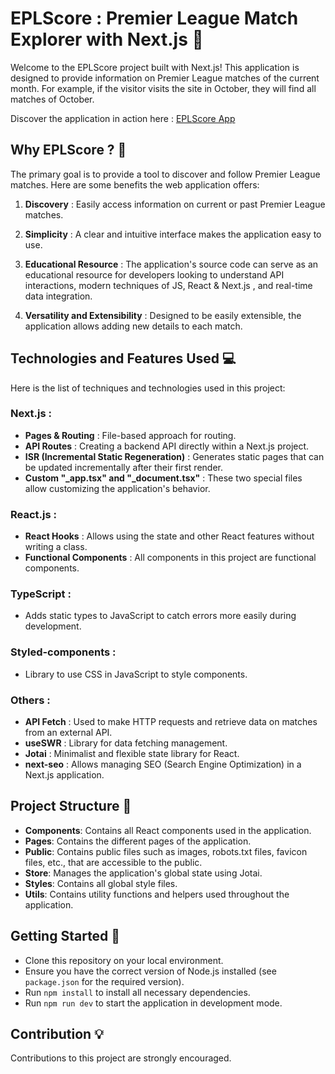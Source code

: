 # EPLScore : Premier League Match Explorer with Next.js 🚀

Welcome to the EPLScore project built with Next.js! 
This application is designed to provide information on Premier League matches of the current month. For example, if the visitor visits the site in October, they will find all matches of October.

Discover the application in action here : [EPLScore App](https://next-eplscore-afantes.vercel.app/)

## Why EPLScore ? 🎯
The primary goal is to provide a tool to discover and follow Premier League matches. Here are some benefits the web application offers:

1. **Discovery** : Easily access information on current or past Premier League matches.
  
2. **Simplicity** : A clear and intuitive interface makes the application easy to use.
  
3. **Educational Resource** : The application's source code can serve as an educational resource for developers looking to understand API interactions, modern techniques of JS, React & Next.js , and real-time data integration.
  
4. **Versatility and Extensibility** : Designed to be easily extensible, the application allows adding new details to each match.

## Technologies and Features Used 💻
Here is the list of techniques and technologies used in this project:

### Next.js :
- **Pages & Routing** : File-based approach for routing.
- **API Routes** : Creating a backend API directly within a Next.js project.
- **ISR (Incremental Static Regeneration)** : Generates static pages that can be updated incrementally after their first render.
- **Custom "_app.tsx" and "_document.tsx"** : These two special files allow customizing the application's behavior.

### React.js :
- **React Hooks** : Allows using the state and other React features without writing a class.
- **Functional Components** : All components in this project are functional components.

### TypeScript :
- Adds static types to JavaScript to catch errors more easily during development.

### Styled-components :
- Library to use CSS in JavaScript to style components.

### Others :
- **API Fetch** : Used to make HTTP requests and retrieve data on matches from an external API.
- **useSWR** : Library for data fetching management.
- **Jotai** : Minimalist and flexible state library for React.
- **next-seo** : Allows managing SEO (Search Engine Optimization) in a Next.js application.

## Project Structure 📁
- **Components**: Contains all React components used in the application.
- **Pages**: Contains the different pages of the application.
- **Public**: Contains public files such as images, robots.txt files, favicon files, etc., that are accessible to the public.
- **Store**: Manages the application's global state using Jotai.
- **Styles**: Contains all global style files.
- **Utils**: Contains utility functions and helpers used throughout the application.

## Getting Started 🚀
- Clone this repository on your local environment.
- Ensure you have the correct version of Node.js installed (see `package.json` for the required version).
- Run `npm install` to install all necessary dependencies.
- Run `npm run dev` to start the application in development mode.

## Contribution 💡
Contributions to this project are strongly encouraged.

